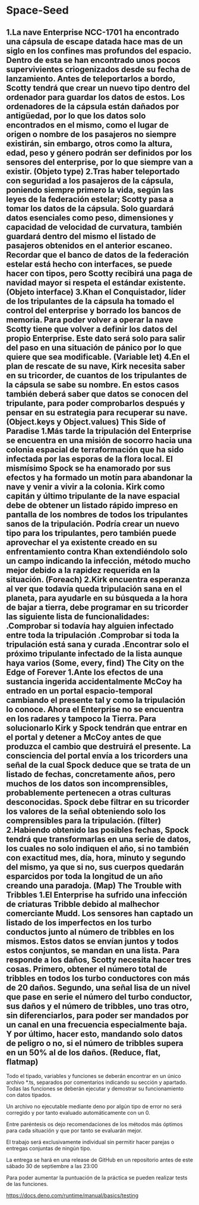 # Space-Seed

1.La nave Enterprise NCC-1701 ha encontrado una cápsula de escape datada hace mas de un siglo en los confines mas profundos del espacio. Dentro de esta se han encontrado unos pocos supervivientes criogenizados desde su fecha de lanzamiento. Antes de teleportarlos a bordo, Scotty tendrá que crear un  nuevo tipo dentro del ordenador para guardar los datos de estos. Los ordenadores de la cápsula están dañados por antigüedad, por lo que los datos solo encontrados en el mismo, como el lugar de origen o nombre de los pasajeros  no siempre existirán, sin embargo, otros como la altura, edad, peso y género podrán ser definidos por los sensores del enterprise, por lo que  siempre van a existir.
(Objeto type)
2.Tras haber teleportado con seguridad a los pasajeros de la cápsula, poniendo siempre primero la vida, según las leyes de la federación estelar; Scotty pasa a tomar los datos de la cápsula. Solo  guardará datos esenciales como peso, dimensiones y capacidad de velocidad de curvatura, también  guardará dentro del mismo el listado de pasajeros obtenidos en el anterior escaneo. Recordar que el banco de datos de la federación estelar está hecho con  interfaces, se puede hacer con tipos, pero Scotty recibirá una paga de navidad mayor si respeta el estándar existente.
(Objeto interface)
3.Khan el Conquistador, líder de los tripulantes de la cápsula ha tomado el control del enterprise y borrado los bancos de memoria. Para poder volver a operar la nave Scotty tiene que volver a  definir los datos del propio Enterprise. Este dato será solo para salir del paso en una situación de pánico por lo que quiere que sea  modificable.
(Variable let)
4.En el plan de rescate de su nave, Kirk necesita saber en su tricorder, de cuantos de los tripulantes de la cápsula se sabe su  nombre. En estos casos también deberá saber que  datos se conocen del tripulante, para poder comprobarlos después y pensar en su estrategia para recuperar su nave.
(Object.keys y Object.values)
This Side of Paradise
1.Más tarde la tripulación del Enterprise se encuentra en una misión de socorro hacia una colonia espacial de terraformación que ha sido infectada por las esporas de la flora local. El mismísimo Spock se ha enamorado por sus efectos y ha formado un motín para abandonar la nave y venir a vivir a la colonia. Kirk como capitán y último tripulante de la nave espacial debe de obtener un listado rápido  impreso en pantalla de los nombres de todos los tripulantes sanos de la tripulación. Podría crear un nuevo  tipo para los tripulantes, pero también puede aprovechar el  ya existente creado en su enfrentamiento contra Khan extendiéndolo solo un campo indicando la infección, método mucho mejor debido a la rapidez requerida en la situación.
(Foreach)
2.Kirk encuentra esperanza al ver que todavía queda tripulación sana en el planeta, para ayudarle en su búsqueda a la hora de bajar a tierra, debe programar en su tricorder las siguiente lista de funcionalidades:
.Comprobar si todavía  hay alguien infectado entre toda la tripulación
.Comprobar si  toda la tripulación está sana y curada
.Encontrar solo el  próximo tripulante infectado de la  lista aunque haya varios
(Some, every, find)
The City on the Edge of Forever
1.Ante los efectos de una sustancia ingerida accidentalmente McCoy ha entrado en un portal espacio-temporal cambiando el presente tal y como la tripulación lo conoce. Ahora el Enterprise no se encuentra en los radares y tampoco la Tierra. Para solucionarlo Kirk y Spock tendrán que entrar en el portal y detener a McCoy antes de que produzca el cambio que destruirá el presente.
La consciencia del portal envía a los tricorders una señal de la cual Spock deduce que se trata de un  listado de fechas, concretamente años, pero muchos de los datos son incomprensibles, probablemente pertenecen a otras culturas desconocidas. Spock debe  filtrar en su tricorder los valores de la señal obteniendo solo los comprensibles para la tripulación.
(filter)
2.Habiendo obtenido las posibles fechas, Spock tendrá que  transformarlas en una serie de datos, los cuales no solo indiquen el año, si no también con exactitud mes, día, hora, minuto y segundo del mismo, ya que si no, sus cuerpos quedarán esparcidos por toda la longitud de un año creando una paradoja.
(Map)
The Trouble with Tribbles
1.El Enterprise ha sufrido una infección de criaturas Tribble debido al malhechor comerciante Mudd. Los sensores han captado un  listado de los imperfectos en los turbo conductos junto al número de tribbles en los mismos. Estos datos se  envían juntos y todos estos conjuntos, se mandan en una lista. Para responde a los daños, Scotty necesita hacer tres cosas. Primero, obtener el  número total de tribbles en todos los turbo conductores con  más de 20 daños. Segundo, una  señal lisa de un nivel que pase en serie el número del turbo conductor, sus daños y el número de tribbles, uno tras otro, sin diferenciarlos, para poder ser mandados por un canal en una frecuencia especialmente baja. Y por último, hacer esto, mandando solo datos de  peligro o no, si el número de tribbles supera en un 50% al de los daños.
(Reduce, flat, flatmap)
--------------------------------------------------------------------------------------------------------------------------------



Todo el tipado, variables y funciones se deberán encontrar en un único archivo *.ts, separados por comentarios indicando su sección y apartado. Todas las funciones se deberán ejecutar y demostrar su funcionamiento con datos tipados.

Un archivo no ejecutable mediante deno por algún tipo de error no será corregido y por tanto evaluado automáticamente con un 0.

Entre paréntesis os dejo recomendaciones de los métodos más óptimos para cada situación y que por tanto se evaluarán mejor.

El trabajo será exclusivamente individual sin permitir hacer parejas o entregas conjuntas de ningún tipo.

La entrega se hará en una release de GitHub en un repositorio antes de este sábado 30 de septiembre a las 23:00

Para poder aumentar la puntuación de la práctica se pueden realizar tests de las funciones.

https://docs.deno.com/runtime/manual/basics/testing
